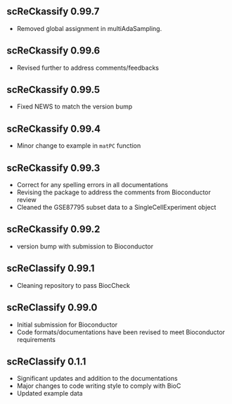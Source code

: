 ## scReCkassify 0.99.7
* Removed global assignment in multiAdaSampling.

## scReCkassify 0.99.6
* Revised further to address comments/feedbacks

## scReCkassify 0.99.5
* Fixed NEWS to match the version bump


## scReCkassify 0.99.4
* Minor change to example in `matPC` function


## scReCkassify 0.99.3
* Correct for any spelling errors in all documentations
* Revising the package to address the comments from Bioconductor review
* Cleaned the GSE87795 subset data to a SingleCellExperiment object


## scReCkassify 0.99.2
* version bump with submission to Bioconductor

## scReClassify 0.99.1
* Cleaning repository to pass BiocCheck

## scReClassify 0.99.0
* Initial submission for Bioconductor
* Code formats/documentations have been revised to meet Bioconductor 
requirements

## scReClassify 0.1.1

* Significant updates and addition to the documentations
* Major changes to code writing style to comply with BioC
* Updated example data
